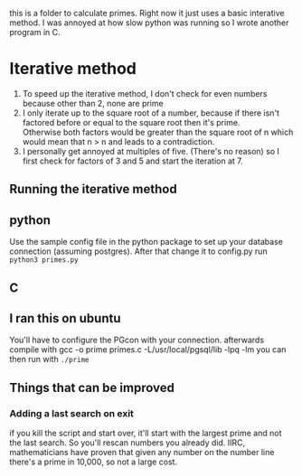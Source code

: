 
this is a folder to calculate primes. Right now it just uses a basic interative method.
I was annoyed at how slow python was running so I wrote another program in C.

# Iterative method
1. To speed up the iterative method, I don't check for even numbers because other than 2, none are prime
2. I only iterate up to the square root of a number, because if there isn't factored before or equal to the square root then it's prime.       
    Otherwise both factors would be greater than the square root of n which would mean that n > n and leads to a contradiction.
3. I personally get annoyed at multiples of five. (There's no reason) so I first check for factors of 3 and 5 and start the iteration at 7.

## Running the iterative method
## python 
Use the sample config file in the python package to set up your database connection (assuming postgres). 
After that change it to config.py
run `python3 primes.py` 

## C
## I ran this on ubuntu
You'll have to configure the PGcon with your connection.
afterwards compile with  gcc -o prime primes.c -L/usr/local/pgsql/lib -lpq -lm
you can then run with `./prime`

## Things that can be improved
### Adding a last search on exit 
if you kill the script and start over, it'll start with the largest prime and not the last search. 
So you'll rescan numbers you already did. IIRC, mathematicians have proven that given any number on the number line there's a prime in 10,000, so not a large cost.
